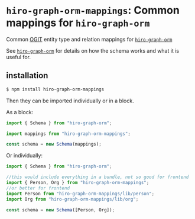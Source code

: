 # `hiro-graph-orm-mappings`: Common mappings for `hiro-graph-orm`

Common [OGIT](https://github.com/arago/OGIT) entity type and relation mappings for [`hiro-graph-orm`](https://github.com/arago/hiro-graph-js/tree/master/packages/hiro-graph-orm)

See [`hiro-graph-orm`](https://github.com/arago/hiro-graph-js/tree/master/packages/hiro-graph-orm) for details on how the schema works and what it is useful for.

## installation

```bash
$ npm install hiro-graph-orm-mappings
```

Then they can be imported individually or in a block.

As a block:

```javascript
import { Schema } from "hiro-graph-orm";

import mappings from "hiro-graph-orm-mappings";

const schema = new Schema(mappings);
```

Or individually:

```javascript
import { Schema } from "hiro-graph-orm";

//this would include everything in a bundle, not so good for frontend
import { Person, Org } from "hiro-graph-orm-mappings";
//or better for frontend
import Person from "hiro-graph-orm-mappings/lib/person";
import Org from "hiro-graph-orm-mappings/lib/org";

const schema = new Schema([Person, Org]);

```
